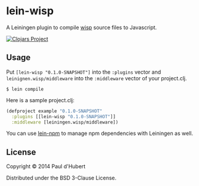 # lein-wisp

A Leiningen plugin to compile [wisp](https://github.com/gozalla/wisp) source files to Javascript.

[![Clojars Project](http://clojars.org/lein-wisp/latest-version.svg)](http://clojars.org/lein-wisp)

## Usage

Put `[lein-wisp "0.1.0-SNAPSHOT"]` into the `:plugins` vector and `leinignen.wisp/middleware` into the `:middleware` vector of your project.clj.

    $ lein compile

Here is a sample project.clj:

```clojure
(defproject example "0.1.0-SNAPSHOT"
  :plugins [[lein-wisp "0.1.0-SNAPSHOT"]]
  :middleware [leiningen.wisp/middleware])
```

You can use [lein-npm](https://github.com//lein-npm) to manage npm dependencies with Leiningen as well.

## License

Copyright © 2014 Paul d'Hubert

Distributed under the BSD 3-Clause License.
